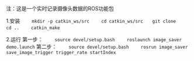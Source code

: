 注：这是一个实时记录摄像头数据的ROS功能包

1.安装
`    mkdir -p catkin_ws/src`
`    cd catkin_ws/src`
`    git clone ` 
`    cd ..`
`    catkin_make`

2.运行
第一步：
`    source devel/setup.bash`
`    roslaunch image_saver demo.launch`
第二步：
`    source devel/setup.bash`
`    rosrun image_saver save_image_trigger trigger_rate startIndex`
